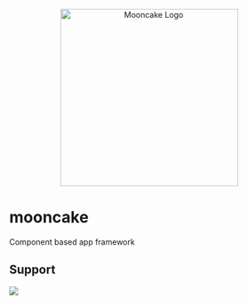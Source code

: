 <p align="center">
  <a href="https://github.com/Drischdaan/mooncake" target="blank"><img src="https://images-wixmp-ed30a86b8c4ca887773594c2.wixmp.com/f/525740b5-fc2b-4bbd-9a70-61f1a47673ad/dc6d452-85738020-7b86-4df7-9989-2546b4a64a36.png?token=eyJ0eXAiOiJKV1QiLCJhbGciOiJIUzI1NiJ9.eyJzdWIiOiJ1cm46YXBwOjdlMGQxODg5ODIyNjQzNzNhNWYwZDQxNWVhMGQyNmUwIiwiaXNzIjoidXJuOmFwcDo3ZTBkMTg4OTgyMjY0MzczYTVmMGQ0MTVlYTBkMjZlMCIsIm9iaiI6W1t7InBhdGgiOiJcL2ZcLzUyNTc0MGI1LWZjMmItNGJiZC05YTcwLTYxZjFhNDc2NzNhZFwvZGM2ZDQ1Mi04NTczODAyMC03Yjg2LTRkZjctOTk4OS0yNTQ2YjRhNjRhMzYucG5nIn1dXSwiYXVkIjpbInVybjpzZXJ2aWNlOmZpbGUuZG93bmxvYWQiXX0.f2hiWEEyjvYuUaxXhDvNWB_ALtaa6l_yFQtwAOVrMuU" width="320" alt="Mooncake Logo" /></a>
</p>

# mooncake
Component based app framework

## Support

<div>
    <a href="https://www.buymeacoffee.com/Drischdaan">
        <img src="https://img.buymeacoffee.com/button-api/?text=Buy me a coffee&emoji=&slug=Drischdaan&button_colour=BD5FFF&font_colour=ffffff&font_family=Lato&outline_colour=000000&coffee_colour=FFDD00">
    </a>
</div>
